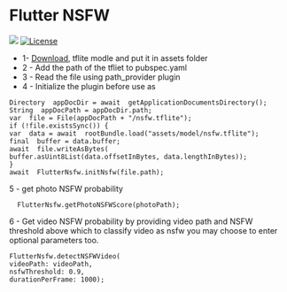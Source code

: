 
# Flutter NSFW

 [![](https://img.shields.io/badge/Base-TensorFlow-brightgreen.svg)](https://github.com/ahsanalidev/flutter_nsfw) 
[![License](https://img.shields.io/badge/License-BSD%203--Clause-orange.svg)](https://opensource.org/licenses/BSD-3-Clause)
  

- 1- [Download](https://github.com/devzwy/open_nsfw_android/blob/dev/app/src/main/assets/nsfw.tflite), tflite modle and put it in assets folder
- 2 - Add the path of the tfliet to pubspec.yaml
- 3 - Read the file using path_provider plugin
- 4 -  Initialize the plugin before use as 
```
Directory  appDocDir = await  getApplicationDocumentsDirectory();
String  appDocPath = appDocDir.path;
var  file = File(appDocPath + "/nsfw.tflite");
if (!file.existsSync()) {
var  data = await  rootBundle.load("assets/model/nsfw.tflite");
final  buffer = data.buffer;
await  file.writeAsBytes(
buffer.asUint8List(data.offsetInBytes, data.lengthInBytes));
}
await  FlutterNsfw.initNsfw(file.path);
```

5 - get photo NSFW probability
  

```
  FlutterNsfw.getPhotoNSFWScore(photoPath);
```

  
6 - Get video NSFW probability by providing video path and NSFW threshold above which to classify video as nsfw you may choose to enter optional parameters too. 
  

```
FlutterNsfw.detectNSFWVideo(
videoPath: videoPath,
nsfwThreshold: 0.9,
durationPerFrame: 1000);
```

  

